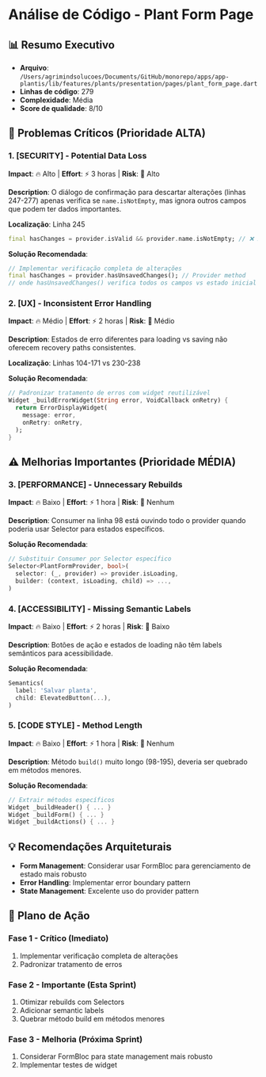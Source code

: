 # Análise de Código - Plant Form Page

## 📊 Resumo Executivo
- **Arquivo**: `/Users/agrimindsolucoes/Documents/GitHub/monorepo/apps/app-plantis/lib/features/plants/presentation/pages/plant_form_page.dart`
- **Linhas de código**: 279
- **Complexidade**: Média
- **Score de qualidade**: 8/10

## 🚨 Problemas Críticos (Prioridade ALTA)

### 1. [SECURITY] - Potential Data Loss
**Impact**: 🔥 Alto | **Effort**: ⚡ 3 horas | **Risk**: 🚨 Alto

**Description**: O diálogo de confirmação para descartar alterações (linhas 247-277) apenas verifica se `name.isNotEmpty`, mas ignora outros campos que podem ter dados importantes.

**Localização**: Linha 245
```dart
final hasChanges = provider.isValid && provider.name.isNotEmpty; // ❌ Insuficiente
```

**Solução Recomendada**:
```dart
// Implementar verificação completa de alterações
final hasChanges = provider.hasUnsavedChanges(); // Provider method
// onde hasUnsavedChanges() verifica todos os campos vs estado inicial
```

### 2. [UX] - Inconsistent Error Handling
**Impact**: 🔥 Médio | **Effort**: ⚡ 2 horas | **Risk**: 🚨 Médio

**Description**: Estados de erro diferentes para loading vs saving não oferecem recovery paths consistentes.

**Localização**: Linhas 104-171 vs 230-238

**Solução Recomendada**:
```dart
// Padronizar tratamento de erros com widget reutilizável
Widget _buildErrorWidget(String error, VoidCallback onRetry) {
  return ErrorDisplayWidget(
    message: error,
    onRetry: onRetry,
  );
}
```

## ⚠️ Melhorias Importantes (Prioridade MÉDIA)

### 3. [PERFORMANCE] - Unnecessary Rebuilds
**Impact**: 🔥 Baixo | **Effort**: ⚡ 1 hora | **Risk**: 🚨 Nenhum

**Description**: Consumer na linha 98 está ouvindo todo o provider quando poderia usar Selector para estados específicos.

**Solução Recomendada**:
```dart
// Substituir Consumer por Selector específico
Selector<PlantFormProvider, bool>(
  selector: (_, provider) => provider.isLoading,
  builder: (context, isLoading, child) => ...,
)
```

### 4. [ACCESSIBILITY] - Missing Semantic Labels
**Impact**: 🔥 Baixo | **Effort**: ⚡ 2 horas | **Risk**: 🚨 Baixo

**Description**: Botões de ação e estados de loading não têm labels semânticos para acessibilidade.

**Solução Recomendada**:
```dart
Semantics(
  label: 'Salvar planta',
  child: ElevatedButton(...),
)
```

### 5. [CODE STYLE] - Method Length
**Impact**: 🔥 Baixo | **Effort**: ⚡ 1 hora | **Risk**: 🚨 Nenhum

**Description**: Método `build()` muito longo (98-195), deveria ser quebrado em métodos menores.

**Solução Recomendada**:
```dart
// Extrair métodos específicos
Widget _buildHeader() { ... }
Widget _buildForm() { ... }
Widget _buildActions() { ... }
```

## 💡 Recomendações Arquiteturais
- **Form Management**: Considerar usar FormBloc para gerenciamento de estado mais robusto
- **Error Handling**: Implementar error boundary pattern
- **State Management**: Excelente uso do provider pattern

## 🔧 Plano de Ação
### Fase 1 - Crítico (Imediato)
1. Implementar verificação completa de alterações
2. Padronizar tratamento de erros

### Fase 2 - Importante (Esta Sprint)  
1. Otimizar rebuilds com Selectors
2. Adicionar semantic labels
3. Quebrar método build em métodos menores

### Fase 3 - Melhoria (Próxima Sprint)
1. Considerar FormBloc para state management mais robusto
2. Implementar testes de widget